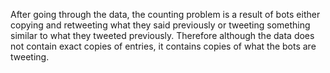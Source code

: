 After going through the data, the counting problem is a result of bots either copying and retweeting what they said previously or tweeting something similar to what they tweeted previously. Therefore although the data does not contain exact copies of entries, it contains copies of what the bots are tweeting.